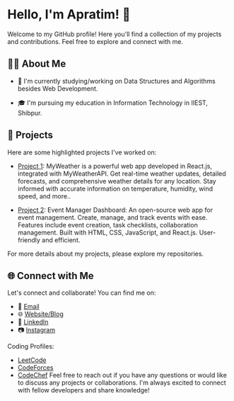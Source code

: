 # Hello, I'm Apratim! 👋

Welcome to my GitHub profile! Here you'll find a collection of my projects and contributions. Feel free to explore and connect with me.

## 🧑‍💻 About Me

- 🌱 I'm currently studying/working on Data Structures and Algorithms besides Web Development.
<!-- - 💡 I'm interested in [Your Interests], and I'm always eager to learn new technologies. -->
- 🎓 I'm pursuing my education in Information Technology in IIEST, Shibpur.


## 🔭 Projects

Here are some highlighted projects I've worked on:

- [Project 1](https://github.com/apru02/my_weather_app): MyWeather is a powerful web app developed in React.js, integrated with MyWeatherAPI. Get real-time weather updates, detailed forecasts, and comprehensive weather details for any location. Stay informed with accurate information on temperature, humidity, wind speed, and more..

- [Project 2](https://github.com/apru02/Event-Manager-Dashboard): Event Manager Dashboard: An open-source web app for event management. Create, manage, and track events with ease. Features include event creation, task checklists, collaboration management. Built with HTML, CSS, JavaScript, and React.js. User-friendly and efficient.

For more details about my projects, please explore my repositories.

## 🌐 Connect with Me

Let's connect and collaborate! You can find me on:

- 📧 [Email](duttaapratim11@gmail.com)
- 🌐 [Website/Blog](https://apru02.github.io/apratim.github.io/)
- 💼 [LinkedIn](https://www.linkedin.com/in/apratim-dutta-b068bb1ba/)
- 📷 [Instagram](https://www.instagram.com/apru_02/?hl=en)

Coding Profiles:

 - [LeetCode](https://leetcode.com/apru_02/)
 - [CodeForces](https://codeforces.com/profile/apru_02)
 - [CodeChef](https://www.codechef.com/users/apru_2002)
Feel free to reach out if you have any questions or would like to discuss any projects or collaborations. I'm always excited to connect with fellow developers and share knowledge!




